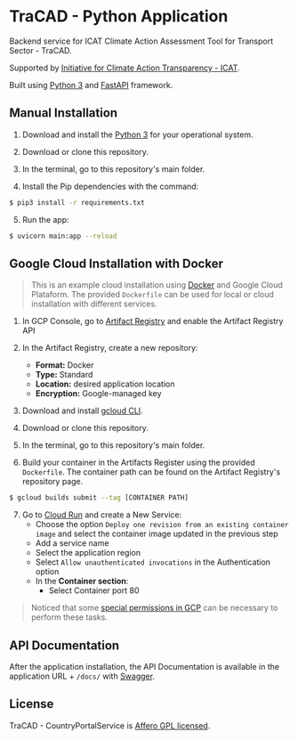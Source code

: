 # TraCAD - Python Application

Backend service for ICAT Climate Action Assessment Tool for Transport Sector - TraCAD.

Supported by [Initiative for Climate Action Transparency - ICAT](https://climateactiontransparency.org/).

Built using [Python 3](https://www.python.org/) and [FastAPI](https://fastapi.tiangolo.com/) framework.

## Manual Installation

1. Download and install the [Python 3](https://www.python.org/downloads) for your operational system.

2. Download or clone this repository.

3. In the terminal, go to this repository's main folder.

4. Install the Pip dependencies with the command:

```bash
$ pip3 install -r requirements.txt
```

5. Run the app:

```bash
$ uvicorn main:app --reload
```

## Google Cloud Installation with Docker

> This is an example cloud installation using [Docker](https://www.docker.com/) and Google Cloud Plataform. The provided `Dockerfile` can be used for local or cloud installation with different services.

1. In GCP Console, go to [Artifact Registry](https://console.cloud.google.com/artifacts) and enable the Artifact Registry API

2. In the Artifact Registry, create a new repository:

   - **Format:** Docker
   - **Type:** Standard
   - **Location:** desired application location
   - **Encryption:** Google-managed key

3. Download and install [gcloud CLI](https://cloud.google.com/sdk/docs/install).

4. Download or clone this repository.

5. In the terminal, go to this repository's main folder.

6. Build your container in the Artifacts Register using the provided `Dockerfile`. The container path can be found on the Artifact Registry's repository page.

```bash
$ gcloud builds submit --tag [CONTAINER PATH]
```

7. Go to [Cloud Run](https://console.cloud.google.com/run) and create a New Service:
   - Choose the option `Deploy one revision from an existing container image` and select the container image updated in the previous step
   - Add a service name
   - Select the application region
   - Select `Allow unauthenticated invocations` in the Authentication option
   - In the **Container section**:
     - Select Container port 80

> Noticed that some [special permissions in GCP](https://cloud.google.com/run/docs/reference/iam/roles#additional-configuration) can be necessary to perform these tasks.

## API Documentation

After the application installation, the API Documentation is available in the application URL + `/docs/` with [Swagger](https://swagger.io/solutions/api-documentation/).

## License

TraCAD - CountryPortalService is [Affero GPL licensed](https://www.gnu.org/licenses/agpl-3.0.en.html).

